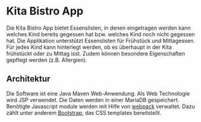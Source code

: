 # Kita Bistro App

Die Kita Bistro App bietet Essenslisten, in denen eingetragen werden kann welches Kind bereits gegessen hat bzw. welches Kind noch nicht gegessen hat. Die Applikation unterstützt Essenslisten für Frühstück und Mittagessen. Für jedes Kind kann hinterlegt werden, ob es überhaupt in der Kita frühstückt oder zu Mittag isst. Zudem können besondere Eigenschaften gepflegt werden (z.B. Allergien).

## Architektur
Die Software ist eine Java Maven Web-Anwendung. Als Web Technologie wird JSP verwendet. Die Daten werden in einer MariaDB gespeichert.
Benötigte Javascript module werden mit Hilfe von [webpack][9071c784] verwaltet. Dazu zählt unter anderem [Bootstrap][c8e38973], das CSS templates bereitstellt.

  [9071c784]: https://webpack.js.org/ "webpack"
  [c8e38973]: https://getbootstrap.com/ "Bootstrap"
